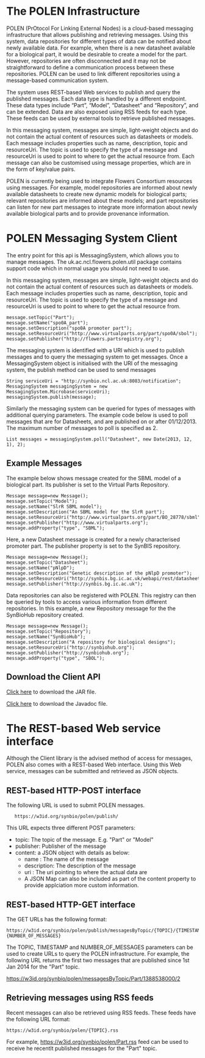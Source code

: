 # The POLEN Infrastructure
POLEN (PrOtocol For Linking External Nodes) is a cloud-based messaging infrastructure that allows publishing and retrieving messages. Using this system, data repositories for different types of data can be notified about newly available data. For example, when there is a new datasheet available for a biological part, it would be desirable to create a model for the part. However, repositories are often disconnected and it may not be straightforward to define a communication process between these repositories. POLEN can be used to link different repositories using a message-based communication system.

The system uses REST-based Web services to publish and query the published messages. Each data type is handled by a different endpoint. These data types include “Part”, “Model”, “Datasheet” and “Repository”, and can be extended. Data are also exposed using RSS feeds for each type. These feeds can be used by external tools to retrieve published messages.

In this messaging system, messages are simple, light-weight objects and do not contain the actual content of resources such as datasheets or models. Each message includes properties such as name, description, topic and resourceUri. The topic is used to specify the type of a message and resourceUri is used to point to where to get the actual resource from. Each message can also be customised using message properties, which are in the form of key/value pairs.

POLEN is currently being used to integrate Flowers Consortium resources using messages. For example, model repositories are informed about newly available datasheets to create new dynamic models for biological parts; relevant repositories are informed about these models; and part repositories can listen for new part messages to integrate more information about newly available biological parts and to provide provenance information.

# POLEN Messaging System Client
The entry point for this api is MessagingSystem, which allows you to manage messages. The uk.ac.ncl.flowers.polen.util package contains support code which in normal usage you should not need to use.

In this messaging system, messages are simple, light-weight objects and do not contain the actual content of resources such as datasheets or models. Each message includes properties such as name, description, topic and resourceUri. The topic is used to specify the type of a message and resourceUri is used to point to where to get the actual resource from.

    message.setTopic("Part");
    message.setName("spo0A_part");
    message.setDescription("spo0A promoter part");
    message.setResourceUri("http://www.virtualparts.org/part/spo0A/sbol");
    message.setPublisher("http://flowers.partsregistry.org");
 

The messaging system is identified with a URI which is used to publish messages and to query the messaging system to get messages. Once a MessagingSystem object is initialised with the URI of the messaging system, the publish method can be used to send messages

    String serviceUri = "http://synbio.ncl.ac.uk:8083/notification";
    MessagingSystem messagingSystem = new MessagingSystem.Microbase(serviceUri);
    messagingSystem.publish(message);
 

Similarly the messaging system can be queried for types of messages with additional querying parameters. The example code below is used to poll messages that are for Datasheets, and are published on or after 01/12/2013. The maximum number of messages to poll is specified as 2.

    List messages = messagingSystem.poll("Datasheet", new Date(2013, 12, 1), 2);
    
## Example Messages
The example below shows message created for the SBML model of a biological part. Its publisher is set to the Virtual Parts Repository.

    Message message=new Message();
	message.setTopic("Model");
	message.setName("SlrR SBML model");
	message.setDescription("An SBML model for the SlrR part");
	message.setResourceUri("http://www.virtualparts.org/part/BO_28778/sbml");
	message.setPublisher("http://www.virtualparts.org");
	message.addProperty("type", "SBML");		

Here, a new Datasheet message is created for a newly characterised promoter part. The publisher property is set to the SynBIS repository.

    Message message=new Message();
	message.setTopic("Datasheet");
	message.setName("pNlpD");
	message.setDescription("Genetic description of the pNlpD promoter");
	message.setResourceUri("http://synbis.bg.ic.ac.uk/webapi/rest/datasheet/sbol/28");
	message.setPublisher("http://synbis.bg.ic.ac.uk");

Data repositories can also be registered with POLEN. This registry can then be queried by tools to access various information from different repositories. In this example, a new Repository message for the the SynBioHub repository created.

	Message message=new Message();
    message.setTopic("Repository");
	message.setName("SynBioHub");
	message.setDescription("A repository for biological designs");
	message.setResourceUri("http://synbiohub.org");
	message.setPublisher("http://synbiohub.org");
	message.addProperty("type", "SBOL");

 
## Download the Client API
[Click here](https://bitbucket.org/ncl-intbio/polen/downloads/polen-client-1.0-withDependencies.jar) to download the JAR file.

[Click here](https://bitbucket.org/ncl-intbio/polen/downloads/polen-client-1.0-javadoc.jar) to download the Javadoc file.

# The REST-based Web service interface
Although the Client library is the advised method of access for messages, POLEN also comes with a REST-based Web interface. Using this Web service, messages can be submitted and retrieved as JSON objects.
## REST-based HTTP-POST interface
The following URL is used to submit POLEN messages.
```
   https://w3id.org/synbio/polen/publish/
```
This URL expects three different POST parameters:
- topic: The topic of the message. E.g. "Part" or "Model"
- publisher: Publisher of the message
- content: a JSON object with details as below:
  * name : The name of the message
  * description: The description of the message
  * uri : The uri pointing to where the actual data are
  * A JSON Map can also be included as part of the content property to provide applciation more custom information.
  

## REST-based HTTP-GET interface
The GET URLs has the following format:
```
https://w3id.org/synbio/polen/publish/messagesByTopic/{TOPIC}/{TIMESTAMP}/
{NUMBER_OF_MESSAGES}
```
The TOPIC, TIMESTAMP and NUMBER_OF_MESSAGES parameters can be used to create URLs to query the POLEN infrastructure. For example, the following URL returns the first two messages that are published since 1st Jan 2014 for the "Part" topic.

https://w3id.org/synbio/polen/messagesByTopic/Part/1388538000/2

## Retrieving messages using RSS feeds
Recent messages can also be retrieved using RSS feeds. These feeds have the following URL format:
```
https://w3id.org/synbio/polen/{TOPIC}.rss
```
For example, https://w3id.org/synbio/polen/Part.rss feed can be used to receive he recentlt published messages for the "Part" topic.




